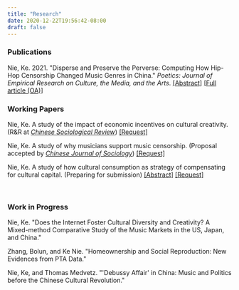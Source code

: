 ```yaml
---
title: "Research"
date: 2020-12-22T19:56:42-08:00
draft: false
---
```


### Publications
Nie, Ke. 2021. "Disperse and Preserve the Perverse: Computing How Hip-Hop Censorship Changed Music Genres in China." *Poetics: Journal of Empirical Research on Culture, the Media, and the Arts*. [[Abstract]](/posts/hiphop_censorship_computational/) [[Full article (OA)]](https://www.sciencedirect.com/science/article/pii/S0304422X21000802?dgcid=rss_sd_all#sec0012)

### Working Papers

Nie, Ke. A study of the impact of economic incentives on cultural creativity. (R&R at *[Chinese Sociological Review](https://www.tandfonline.com/toc/mcsa20/current)*)
[[Request]](mailto:knie@ucsd.edu)

Nie, Ke. A study of why musicians support music censorship. (Proposal accepted by *[Chinese Journal of Sociology](https://journals.sagepub.com/home/chs)*)
[[Request]](mailto:knie@ucsd.edu)

Nie, Ke. A study of how cultural consumption as strategy of compensating for cultural capital. (Preparing for submission)
[[Abstract]](/posts/cultural_consumption_strategy/) [[Request]](mailto:knie@ucsd.edu)

<br/>

### Work in Progress

Nie, Ke. "Does the Internet Foster Cultural Diversity and Creativity? A Mixed-method Comparative Study of the Music Markets in the US, Japan, and China."

Zhang, Bolun, and Ke Nie. "Homeownership and Social Reproduction: New Evidences from PTA Data."

Nie, Ke, and Thomas Medvetz. "'Debussy Affair' in China: Music and Politics before the Chinese Cultural Revolution."